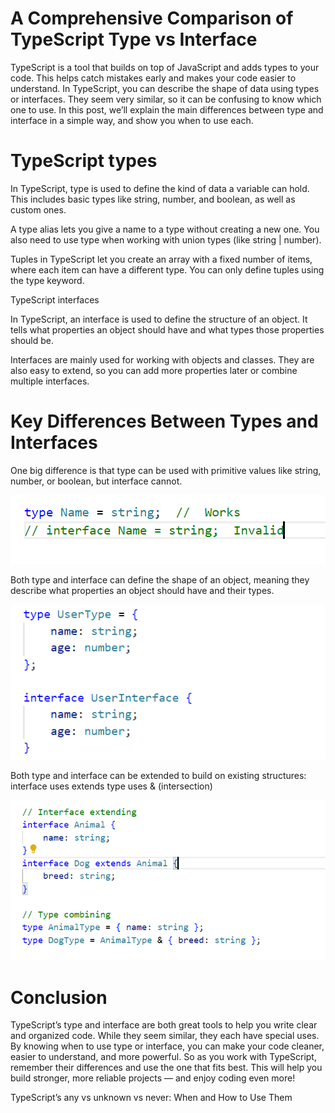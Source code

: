 
# A Comprehensive Comparison of TypeScript Type vs Interface

TypeScript is a tool that builds on top of JavaScript and adds types to your code. This helps catch mistakes early and makes your code easier to understand. In TypeScript, you can describe the shape of data using types or interfaces. They seem very similar, so it can be confusing to know which one to use. In this post, we’ll explain the main differences between type and interface in a simple way, and show you when to use each.

# TypeScript types

In TypeScript, type is used to define the kind of data a variable can hold. This includes basic types like string, number, and boolean, as well as custom ones.

A type alias lets you give a name to a type without creating a new one. You also need to use type when working with union types (like string | number).

Tuples in TypeScript let you create an array with a fixed number of items, where each item can have a different type. You can only define tuples using the type keyword.

TypeScript interfaces

In TypeScript, an interface is used to define the structure of an object. It tells what properties an object should have and what types those properties should be.

Interfaces are mainly used for working with objects and classes. They are also easy to extend, so you can add more properties later or combine multiple interfaces.


# Key Differences Between Types and Interfaces

One big difference is that type can be used with primitive values like string, number, or boolean, but interface cannot.

![Screenshot](./images/pb-1.PNG)

Both type and interface can define the shape of an object, meaning they describe what properties an object should have and their types.

![Screenshot](./images/pb-2.PNG)

Both type and interface can be extended to build on existing structures:
interface uses extends
type uses & (intersection)

![Screenshot](./images/pb-3.PNG)

# Conclusion

TypeScript’s type and interface are both great tools to help you write clear and organized code. While they seem similar, they each have special uses.
By knowing when to use type or interface, you can make your code cleaner, easier to understand, and more powerful.
So as you work with TypeScript, remember their differences and use the one that fits best. This will help you build stronger, more reliable projects — and enjoy coding even more! 




TypeScript’s any vs unknown vs never: When and How to Use Them

